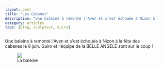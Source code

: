 ```yaml
---
layout: post
title: "Les Cabanes"
description: "Une baleine à remonté l'Aven et s'est échouée à Nizon à la fête des cabanes le 8 juin."
category: articles
tags: [blog, sculpteur, Guiro]
---
```

Une baleine à remonté l'Aven et s'est échouée à Nizon à la fête des cabanes le 8 juin.
Guiro et l'équipe de la BELLE ANGELE sont sur le coup !

<figure>
	<img src="/images/balaine.jpg">
	<figcaption>La baleine</figcaption>
</figure>

